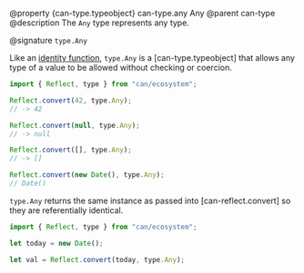 @property {can-type.typeobject} can-type.any Any
@parent can-type
@description The `Any` type represents any type.

@signature `type.Any`

Like an [identity function](https://en.wikipedia.org/wiki/Identity_function), `type.Any` is a [can-type.typeobject] that allows any type of a value to be allowed without checking or coercion.

```js
import { Reflect, type } from "can/ecosystem";

Reflect.convert(42, type.Any);
// -> 42

Reflect.convert(null, type.Any);
// -> null

Reflect.convert([], type.Any);
// -> []

Reflect.convert(new Date(), type.Any);
// Date()
```

`type.Any` returns the same instance as passed into [can-reflect.convert] so they are referentially identical.

```js
import { Reflect, type } from "can/ecosystem";

let today = new Date();

let val = Reflect.convert(today, type.Any);
```
